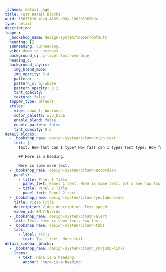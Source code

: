 ```yaml
---
_schema: detail_page
title: Test Detail Blocks
uuid: 156356fd-49c4-4639-b93a-190839062bde
type: detail
description:
topper:
  _bookshop_name: design-system/topper/default
  heading: []
  subheading: Subheading.
  vibe: down_to_business
  background_c: bg-light text-wvu-blue
  heading_c:
  background_layers:
    img_blend_mode:
    img_opacity: 0.4
    pattern:
    pattern_c: bg-white
    pattern_opacity: 0.2
    tint_opacity:
    texture: false
  topper_type: default
  styles:
    vibe: down_to_business
    color_palette: wvu_blue
    enable_blend: false
    enable_pattern: false
    tint_opacity: 0.5
detail_blocks:
  - _bookshop_name: design-system/column/rich-text
    text: |-
      Text. How fast can I type? How fast can I type? Test type. How fast?

      ## Here is a heading.

      Here is some more text.
  - _bookshop_name: design-system/column/accordion
    panels:
      - title: Panel 1 Title
        panel_text: Panel 1 text. Here is some text. Let's see how fast.
      - title: Panel 2 Title
        panel_text: Panel 2 text.
  - _bookshop_name: design-system/column/youtube-video
    title: Video Title
    description: Video description. Test speed.
    video_id: EMhV-NvxrAo
  - _bookshop_name: design-system/column/alert
    text: Text. Here is some text. How fast.
  - _bookshop_name: design-system/column/tabs
    tabs:
      - label: Tab 1
        text: Tab 1 text. More text.
detail_sidebar_blocks:
  - _bookshop_name: design-system/column_sm/jump-links
    items:
      - text: Here is a heading.
        anchor: 'here-is-a-heading'
---
```

